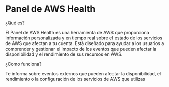 # Panel de AWS Health

¿Qué es?

El Panel de AWS Health es una herramienta de AWS que proporciona información personalizada y en tiempo real sobre el estado de los servicios de AWS que afectan a tu cuenta. Está diseñado para ayudar a los usuarios a comprender y gestionar el impacto de los eventos que pueden afectar la disponibilidad y el rendimiento de sus recursos en AWS.

¿Como funciona?

Te informa sobre eventos externos que pueden afectar la disponibilidad, el rendimiento o la configuración de los servicios de AWS que utilizas